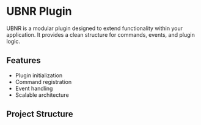# UBNR Plugin

UBNR is a modular plugin designed to extend functionality within your application. It provides a clean structure for commands, events, and plugin logic.

## Features

- Plugin initialization
- Command registration
- Event handling
- Scalable architecture

## Project Structure

